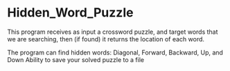 # Hidden_Word_Puzzle

This program receives as input a crossword puzzle, and target words that we are searching,
then (if found) it returns the location of each word.

The program can find hidden words: Diagonal, Forward, Backward, Up, and Down
Ability to save your solved puzzle to a file
